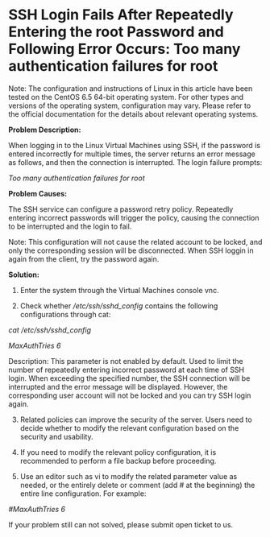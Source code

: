 # SSH Login Fails After Repeatedly Entering the root Password and Following Error Occurs: Too many authentication failures for root

Note: The configuration and instructions of Linux in this article have been tested on the CentOS 6.5 64-bit operating system. For other types and versions of the operating system, configuration may vary. Please refer to the official documentation for the details about relevant operating systems.



**Problem Description:**

When logging in to the Linux Virtual Machines using SSH, if the password is entered incorrectly for multiple times, the server returns an error message as follows, and then the connection is interrupted. The login failure prompts:

*Too many authentication failures for root*



**Problem Causes:**

The SSH service can configure a password retry policy. Repeatedly entering incorrect passwords will trigger the policy, causing the connection to be interrupted and the login to fail.

Note: This configuration will not cause the related account to be locked, and only the corresponding session will be disconnected. When SSH loggin in again from the client, try the password again.



**Solution:**

1. Enter the system through the Virtual Machines console vnc.

2. Check whether */etc/ssh/sshd_config* contains the following configurations through cat:


*cat /etc/ssh/sshd_config*

*MaxAuthTries 6*

Description: This parameter is not enabled by default. Used to limit the number of repeatedly entering incorrect password at each time of SSH login. When exceeding the specified number, the SSH connection will be interrupted and the error message will be displayed. However, the corresponding user account will not be locked and you can try SSH login again.

3. Related policies can improve the security of the server. Users need to decide whether to modify the relevant configuration based on the security and usability.

4. If you need to modify the relevant policy configuration, it is recommended to perform a file backup before proceeding.

5. Use an editor such as vi to modify the related parameter value as needed, or the entirely delete or comment (add # at the beginning) the entire line configuration. For example:


*#MaxAuthTries 6*

If your problem still can not solved, please submit open ticket to us.
